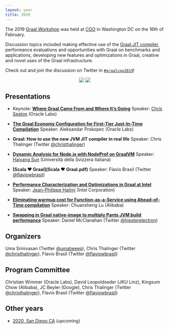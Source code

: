 ```yaml
---
layout: year
title: 2019
---
```


The 2019 [Graal Workshop](/) was held at [CGO](http://cgo.org/cgo2019/) in
Washington DC on the 16th of February.

Discussion topics included making effective use of the [Graal JIT
compiler](https://github.com/oracle/graal), performance evaluations and
opportunities with Graal on benchmarks and applications, developing new
features and optimizations in Graal, creative and novel uses of the Graal
infrastructure.

Check out and join the discussion on Twitter in [`#graalcgo2019`](https://twitter.com/search?q=%23graalcgo2019&src=typd)!

<p style="text-align: center">
<img src="group.jpeg" class="rounded img-fluid" style="max-width: 45%" />
<img src="group2.jpeg" class="rounded img-fluid" style="max-width: 45%" />
</p>

## Presentations

* Keynote: **[Where Graal Came From and Where It’s Going](graal-from-and-going.pdf)** Speaker: [Chris Seaton](https://chrisseaton.com) (Oracle Labs)

* **[The Graal Economy Configuration for First-Tier Just-In-Time Compilation](http://aleksandar-prokopec.com/impress/graal-economy#/step-1)** Speaker: Aleksandar Prokopec (Oracle Labs)

* **Graal: How to use the new JVM JIT compiler in real life** Speaker: Chris Thalinger (Twitter [@christhalinger](https://twitter.com/christhalinger))

* **[Dynamic Analysis for Node.js with NodeProf on GraalVM](Dynamic-Analysis-for-Node.js-with-NodeProf-on-GraalVM.pdf)** Speaker: [Haiyang Sun](http://haiyang-sun.github.io/) (Università della Svizzera italiana)

* **[Scala ❤️ Graal](Scala ❤️ Graal.pdf)** Speaker: Flavio Brasil (Twitter [@flaviowbrasil](https://twitter.com/flaviowbrasil))

* **[Performance Characterization and Optimizations in Graal at Intel](Performance-Characterization-And-Optimizations-In-Graal-At-Intel.pdf)** Speaker: [Jean-Philippe Halimi](mailto:jean-philippe.halimi@intel.com) (Intel Corporation)

* **[Eliminating warmup cost for Function-as-a-Service using Ahead-of-Time compilation](FaaS-and-Dynamic-AOT.pdf)** Speaker: Chuansheng Lu (Alibaba)

* **[Swapping in Graal native-image to multiply Pants JVM build performance](graal-pants-native-image.pdf)** Speaker: Daniel McClanahan (Twitter [@hipsterelectron](https://twitter.com/hipsterelectron))

## Organizers

Uma Srinivasan (Twitter [@umatweep](https://twitter.com/umatweep)),
Chris Thalinger (Twitter [@christhalinger](https://twitter.com/christhalinger)),
Flavio Brasil (Twitter [@flaviowbrasil](https://twitter.com/flaviowbrasil))

## Program Committee

Christian Wimmer (Oracle Labs),
David Leopoldseder (JKU Linz),
Kingsum Chow (Alibaba),
JC Beyler (Google),
Chris Thalinger (Twitter [@christhalinger](https://twitter.com/christhalinger)),
Flavio Brasil (Twitter [@flaviowbrasil](https://twitter.com/flaviowbrasil))

## Other years

* [2020, San Diego CA](../2020/) (upcoming)
